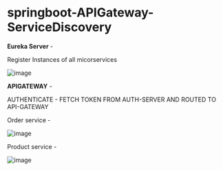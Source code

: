 # springboot-APIGateway-ServiceDiscovery

**Eureka Server** - 

Register Instances of all micorservices

![image](https://github.com/user-attachments/assets/902fbcab-6e6a-48a5-b058-71a56af6b458)




**APIGATEWAY** - 

AUTHENTICATE -  FETCH TOKEN FROM AUTH-SERVER AND ROUTED TO API-GATEWAY



Order service - 

![image](https://github.com/user-attachments/assets/c3538e97-6d9e-4ed3-a7bc-de1831bf25ee)

Product service - 

![image](https://github.com/user-attachments/assets/c016dce6-3586-4ff5-808e-5081513efc00)



